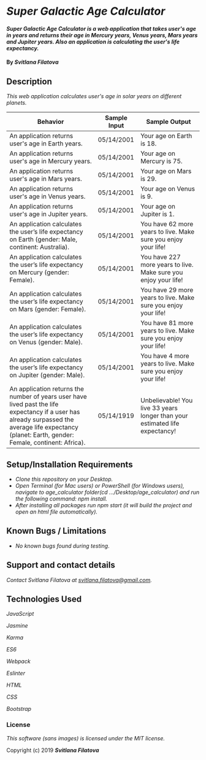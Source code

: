 # _Super Galactic Age Calculator_

#### _Super Galactic Age Calculator is a web application that takes user's age in years and returns their age in Mercury years, Venus years, Mars years and Jupiter years. Also an application is calculating the user's life expectancy._

#### By _**Svitlana Filatova**_

## Description
_This web application calculates user's age in solar years on different planets._

| Behavior                                                                                                                                                                                            | Sample Input | Sample Output                                                               |
|-----------------------------------------------------------------------------------------------------------------------------------------------------------------------------------------------------|--------------|-----------------------------------------------------------------------------|
| An application returns user's age in Earth years.                                                                                                                                                   |  05/14/2001  |                           Your age on Earth is 18.                          |
| An application returns user's age in Mercury years.                                                                                                                                                 |  05/14/2001  |                          Your age on Mercury is 75.                         |
| An application returns user's age in Mars years.                                                                                                                                                    |  05/14/2001  |                           Your age on Mars is 29.                           |
| An application returns user's age in Venus years.                                                                                                                                                   |  05/14/2001  |                           Your age on Venus is 9.                           |
| An application returns user's age in Jupiter years.                                                                                                                                                 |  05/14/2001  |                          Your age on Jupiter is 1.                          |
| An application calculates the user’s life expectancy on Earth (gender: Male, continent: Australia).                                                                                                 |  05/14/2001  |        You have 62 more years to live. Make sure you enjoy your life!       |
| An application calculates the user’s life expectancy on Mercury (gender: Female).                                                                                                                   |  05/14/2001  |       You have 227 more years to live. Make sure you enjoy your life!       |
| An application calculates the user’s life expectancy on Mars (gender: Female).                                                                                                                      |  05/14/2001  |        You have 29 more years to live. Make sure you enjoy your life!       |
| An application calculates the user’s life expectancy on Venus (gender: Male).                                                                                                                       |  05/14/2001  |        You have 81 more years to live. Make sure you enjoy your life!       |
| An application calculates the user’s life expectancy on Jupiter (gender: Male).                                                                                                                     |  05/14/2001  |        You have 4 more years to live. Make sure you enjoy your life!        |
| An application returns the number of years user have lived past the life expectancy if a user has already surpassed the average life expectancy (planet: Earth, gender: Female, continent: Africa). | 05/14/1919   | Unbelievable! You live 33 years longer than your estimated life expectancy! |

## Setup/Installation Requirements

* _Clone this repository on your Desktop._
* _Open Terminal (for Mac users) or PowerShell (for Windows users), navigate to age_calculator folder(cd .../Desktop/age_calculator) and run the following command: npm install._
* _After installing all packages run npm start (it will build the project and open an html file automatically)._


## Known Bugs / Limitations

* _No known bugs found during testing_.

## Support and contact details

_Contact Svitlana Filatova at svitlana.filatova@gmail.com._

## Technologies Used

_JavaScript_

_Jasmine_

_Karma_

_ES6_

_Webpack_

_Eslinter_

_HTML_

_CSS_

_Bootstrap_



### License

*This software (sans images) is licensed under the MIT license.*

Copyright (c) 2019 **_Svitlana Filatova_**
